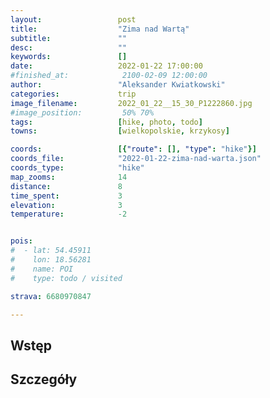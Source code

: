 ```yaml
---
layout:                 post
title:                  "Zima nad Wartą"
subtitle:               ""
desc:                   ""
keywords:               []
date:                   2022-01-22 17:00:00
#finished_at:            2100-02-09 12:00:00
author:                 "Aleksander Kwiatkowski"
categories:             trip
image_filename:         2022_01_22__15_30_P1222860.jpg
#image_position:         50% 70%
tags:                   [hike, photo, todo]
towns:                  [wielkopolskie, krzykosy]

coords:                 [{"route": [], "type": "hike"}]
coords_file:            "2022-01-22-zima-nad-warta.json"
coords_type:            "hike"
map_zooms:              14
distance:               8
time_spent:             3
elevation:              3
temperature:            -2


pois:
#  - lat: 54.45911
#    lon: 18.56281
#    name: POI
#    type: todo / visited

strava: 6680970847

---
```



## Wstęp

## Szczegóły
